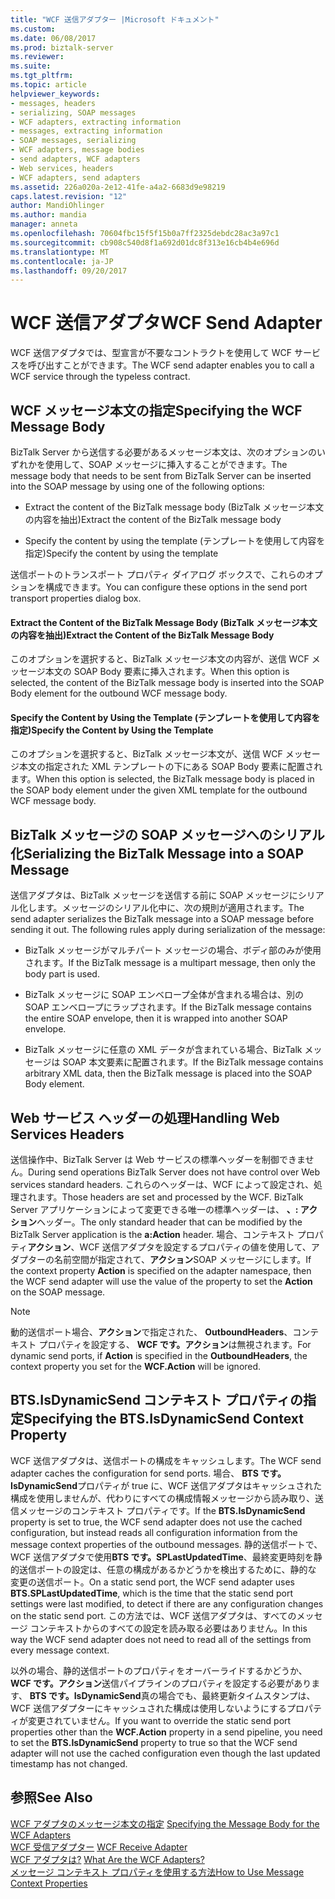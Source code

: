 ```yaml
---
title: "WCF 送信アダプター |Microsoft ドキュメント"
ms.custom: 
ms.date: 06/08/2017
ms.prod: biztalk-server
ms.reviewer: 
ms.suite: 
ms.tgt_pltfrm: 
ms.topic: article
helpviewer_keywords:
- messages, headers
- serializing, SOAP messages
- WCF adapters, extracting information
- messages, extracting information
- SOAP messages, serializing
- WCF adapters, message bodies
- send adapters, WCF adapters
- Web services, headers
- WCF adapters, send adapters
ms.assetid: 226a020a-2e12-41fe-a4a2-6683d9e98219
caps.latest.revision: "12"
author: MandiOhlinger
ms.author: mandia
manager: anneta
ms.openlocfilehash: 70604fbc15f5f15b0a7ff2325debdc28ac3a97c1
ms.sourcegitcommit: cb908c540d8f1a692d01dc8f313e16cb4b4e696d
ms.translationtype: MT
ms.contentlocale: ja-JP
ms.lasthandoff: 09/20/2017
---
```

# <a name="wcf-send-adapter"></a><span data-ttu-id="2fdb9-102">WCF 送信アダプタ</span><span class="sxs-lookup"><span data-stu-id="2fdb9-102">WCF Send Adapter</span></span>
<span data-ttu-id="2fdb9-103">WCF 送信アダプタでは、型宣言が不要なコントラクトを使用して WCF サービスを呼び出すことができます。</span><span class="sxs-lookup"><span data-stu-id="2fdb9-103">The WCF send adapter enables you to call a WCF service through the typeless contract.</span></span>  
  
## <a name="specifying-the-wcf-message-body"></a><span data-ttu-id="2fdb9-104">WCF メッセージ本文の指定</span><span class="sxs-lookup"><span data-stu-id="2fdb9-104">Specifying the WCF Message Body</span></span>  
 <span data-ttu-id="2fdb9-105">BizTalk Server から送信する必要があるメッセージ本文は、次のオプションのいずれかを使用して、SOAP メッセージに挿入することができます。</span><span class="sxs-lookup"><span data-stu-id="2fdb9-105">The message body that needs to be sent from BizTalk Server can be inserted into the SOAP message by using one of the following options:</span></span>  
  
-   <span data-ttu-id="2fdb9-106">Extract the content of the BizTalk message body (BizTalk メッセージ本文の内容を抽出)</span><span class="sxs-lookup"><span data-stu-id="2fdb9-106">Extract the content of the BizTalk message body</span></span>  
  
-   <span data-ttu-id="2fdb9-107">Specify the content by using the template (テンプレートを使用して内容を指定)</span><span class="sxs-lookup"><span data-stu-id="2fdb9-107">Specify the content by using the template</span></span>  
  
 <span data-ttu-id="2fdb9-108">送信ポートのトランスポート プロパティ ダイアログ ボックスで、これらのオプションを構成できます。</span><span class="sxs-lookup"><span data-stu-id="2fdb9-108">You can configure these options in the send port transport properties dialog box.</span></span>  
  
#### <a name="extract-the-content-of-the-biztalk-message-body"></a><span data-ttu-id="2fdb9-109">Extract the Content of the BizTalk Message Body (BizTalk メッセージ本文の内容を抽出)</span><span class="sxs-lookup"><span data-stu-id="2fdb9-109">Extract the Content of the BizTalk Message Body</span></span>  
 <span data-ttu-id="2fdb9-110">このオプションを選択すると、BizTalk メッセージ本文の内容が、送信 WCF メッセージ本文の SOAP Body 要素に挿入されます。</span><span class="sxs-lookup"><span data-stu-id="2fdb9-110">When this option is selected, the content of the BizTalk message body is inserted into the SOAP Body element for the outbound WCF message body.</span></span>  
  
#### <a name="specify-the-content-by-using-the-template"></a><span data-ttu-id="2fdb9-111">Specify the Content by Using the Template (テンプレートを使用して内容を指定)</span><span class="sxs-lookup"><span data-stu-id="2fdb9-111">Specify the Content by Using the Template</span></span>  
 <span data-ttu-id="2fdb9-112">このオプションを選択すると、BizTalk メッセージ本文が、送信 WCF メッセージ本文の指定された XML テンプレートの下にある SOAP Body 要素に配置されます。</span><span class="sxs-lookup"><span data-stu-id="2fdb9-112">When this option is selected, the BizTalk message body is placed in the SOAP body element under the given XML template for the outbound WCF message body.</span></span>  
  
## <a name="serializing-the-biztalk-message-into-a-soap-message"></a><span data-ttu-id="2fdb9-113">BizTalk メッセージの SOAP メッセージへのシリアル化</span><span class="sxs-lookup"><span data-stu-id="2fdb9-113">Serializing the BizTalk Message into a SOAP Message</span></span>  
 <span data-ttu-id="2fdb9-114">送信アダプタは、BizTalk メッセージを送信する前に SOAP メッセージにシリアル化します。メッセージのシリアル化中に、次の規則が適用されます。</span><span class="sxs-lookup"><span data-stu-id="2fdb9-114">The send adapter serializes the BizTalk message into a SOAP message before sending it out. The following rules apply during serialization of the message:</span></span>  
  
-   <span data-ttu-id="2fdb9-115">BizTalk メッセージがマルチパート メッセージの場合、ボディ部のみが使用されます。</span><span class="sxs-lookup"><span data-stu-id="2fdb9-115">If the BizTalk message is a multipart message, then only the body part is used.</span></span>  
  
-   <span data-ttu-id="2fdb9-116">BizTalk メッセージに SOAP エンベロープ全体が含まれる場合は、別の SOAP エンベロープにラップされます。</span><span class="sxs-lookup"><span data-stu-id="2fdb9-116">If the BizTalk message contains the entire SOAP envelope, then it is wrapped into another SOAP envelope.</span></span>  
  
-   <span data-ttu-id="2fdb9-117">BizTalk メッセージに任意の XML データが含まれている場合、BizTalk メッセージは SOAP 本文要素に配置されます。</span><span class="sxs-lookup"><span data-stu-id="2fdb9-117">If the BizTalk message contains arbitrary XML data, then the BizTalk message is placed into the SOAP Body element.</span></span>  
  
## <a name="handling-web-services-headers"></a><span data-ttu-id="2fdb9-118">Web サービス ヘッダーの処理</span><span class="sxs-lookup"><span data-stu-id="2fdb9-118">Handling Web Services Headers</span></span>  
 <span data-ttu-id="2fdb9-119">送信操作中、BizTalk Server は Web サービスの標準ヘッダーを制御できません。</span><span class="sxs-lookup"><span data-stu-id="2fdb9-119">During send operations BizTalk Server does not have control over Web services standard headers.</span></span> <span data-ttu-id="2fdb9-120">これらのヘッダーは、WCF によって設定され、処理されます。</span><span class="sxs-lookup"><span data-stu-id="2fdb9-120">Those headers are set and processed by the WCF.</span></span> <span data-ttu-id="2fdb9-121">BizTalk Server アプリケーションによって変更できる唯一の標準ヘッダーは、 **、: アクション**ヘッダー。</span><span class="sxs-lookup"><span data-stu-id="2fdb9-121">The only standard header that can be modified by the BizTalk Server application is the **a:Action** header.</span></span> <span data-ttu-id="2fdb9-122">場合、コンテキスト プロパティ**アクション**、WCF 送信アダプタを設定するプロパティの値を使用して、アダプターの名前空間が指定されて、**アクション**SOAP メッセージにします。</span><span class="sxs-lookup"><span data-stu-id="2fdb9-122">If the context property **Action** is specified on the adapter namespace, then the WCF send adapter will use the value of the property to set the **Action** on the SOAP message.</span></span>  
  
> [!NOTE]
>  <span data-ttu-id="2fdb9-123">動的送信ポート場合、**アクション**で指定された、 **OutboundHeaders**、コンテキスト プロパティを設定する、 **WCF です。アクション**は無視されます。</span><span class="sxs-lookup"><span data-stu-id="2fdb9-123">For dynamic send ports, if **Action** is specified in the **OutboundHeaders**, the context property you set for the **WCF.Action** will be ignored.</span></span>  
  
## <a name="specifying-the-btsisdynamicsend-context-property"></a><span data-ttu-id="2fdb9-124">BTS.IsDynamicSend コンテキスト プロパティの指定</span><span class="sxs-lookup"><span data-stu-id="2fdb9-124">Specifying the BTS.IsDynamicSend Context Property</span></span>  
 <span data-ttu-id="2fdb9-125">WCF 送信アダプタは、送信ポートの構成をキャッシュします。</span><span class="sxs-lookup"><span data-stu-id="2fdb9-125">The WCF send adapter caches the configuration for send ports.</span></span> <span data-ttu-id="2fdb9-126">場合、 **BTS です。IsDynamicSend**プロパティが true に、WCF 送信アダプタはキャッシュされた構成を使用しませんが、代わりにすべての構成情報メッセージから読み取り、送信メッセージのコンテキスト プロパティです。</span><span class="sxs-lookup"><span data-stu-id="2fdb9-126">If the **BTS.IsDynamicSend** property is set to true, the WCF send adapter does not use the cached configuration, but instead reads all configuration information from the message context properties of the outbound messages.</span></span> <span data-ttu-id="2fdb9-127">静的送信ポートで、WCF 送信アダプタで使用**BTS です。SPLastUpdatedTime**、最終変更時刻を静的送信ポートの設定は、任意の構成があるかどうかを検出するために、静的な 変更の送信ポート。</span><span class="sxs-lookup"><span data-stu-id="2fdb9-127">On a static send port, the WCF send adapter uses **BTS.SPLastUpdatedTime**, which is the time that the static send port settings were last modified, to detect if there are any configuration changes on the static send port.</span></span> <span data-ttu-id="2fdb9-128">この方法では、WCF 送信アダプタは、すべてのメッセージ コンテキストからのすべての設定を読み取る必要はありません。</span><span class="sxs-lookup"><span data-stu-id="2fdb9-128">In this way the WCF send adapter does not need to read all of the settings from every message context.</span></span>  
  
 <span data-ttu-id="2fdb9-129">以外の場合、静的送信ポートのプロパティをオーバーライドするかどうか、 **WCF です。アクション**送信パイプラインのプロパティを設定する必要があります、 **BTS です。IsDynamicSend**真の場合でも、最終更新タイムスタンプは、WCF 送信アダプターにキャッシュされた構成は使用しないようにするプロパティが変更されていません。</span><span class="sxs-lookup"><span data-stu-id="2fdb9-129">If you want to override the static send port properties other than the **WCF.Action** property in a send pipeline, you need to set the **BTS.IsDynamicSend** property to true so that the WCF send adapter will not use the cached configuration even though the last updated timestamp has not changed.</span></span>  
  
## <a name="see-also"></a><span data-ttu-id="2fdb9-130">参照</span><span class="sxs-lookup"><span data-stu-id="2fdb9-130">See Also</span></span>  
 <span data-ttu-id="2fdb9-131">[WCF アダプタのメッセージ本文の指定](../core/specifying-the-message-body-for-the-wcf-adapters.md) </span><span class="sxs-lookup"><span data-stu-id="2fdb9-131">[Specifying the Message Body for the WCF Adapters](../core/specifying-the-message-body-for-the-wcf-adapters.md) </span></span>  
 <span data-ttu-id="2fdb9-132">[WCF 受信アダプター](../core/wcf-receive-adapter.md) </span><span class="sxs-lookup"><span data-stu-id="2fdb9-132">[WCF Receive Adapter](../core/wcf-receive-adapter.md) </span></span>  
 <span data-ttu-id="2fdb9-133">[WCF アダプタは?](../core/what-are-the-wcf-adapters.md) </span><span class="sxs-lookup"><span data-stu-id="2fdb9-133">[What Are the WCF Adapters?](../core/what-are-the-wcf-adapters.md) </span></span>  
 [<span data-ttu-id="2fdb9-134">メッセージ コンテキスト プロパティを使用する方法</span><span class="sxs-lookup"><span data-stu-id="2fdb9-134">How to Use Message Context Properties</span></span>](../core/how-to-use-message-context-properties.md)